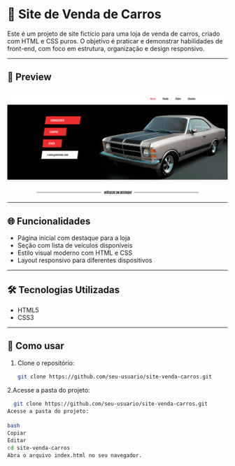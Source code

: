 # 🚗 Site de Venda de Carros

Este é um projeto de site fictício para uma loja de venda de carros, criado com HTML e CSS puros. O objetivo é praticar e demonstrar habilidades de front-end, com foco em estrutura, organização e design responsivo.

---

## 📸 Preview

![Preview](./preview.png) 

---

## 🌐 Funcionalidades

- Página inicial com destaque para a loja
- Seção com lista de veículos disponíveis
- Estilo visual moderno com HTML e CSS
- Layout responsivo para diferentes dispositivos

---

## 🛠️ Tecnologias Utilizadas

- HTML5
- CSS3

---

## 📁 Como usar

1. Clone o repositório:
   ```bash
   git clone https://github.com/seu-usuario/site-venda-carros.git
2.Acesse a pasta do projeto:

 ```bash
   git clone https://github.com/seu-usuario/site-venda-carros.git
Acesse a pasta do projeto:

bash
Copiar
Editar
cd site-venda-carros
Abra o arquivo index.html no seu navegador.
